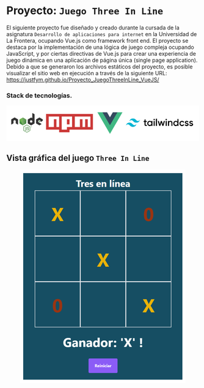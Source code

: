 # Proyecto: ```Juego Three In Line```

El siguiente proyecto fue diseñado y creado durante la cursada de la asignatura ```Desarrollo de aplicaciones para internet``` en la Universidad de La Frontera, ocupando Vue.js como framework front end. El proyecto se destaca por la implementación de una lógica de juego compleja ocupando JavaScript, y por ciertas directivas de Vue.js para crear una experiencia de juego dinámica en una aplicación de página única (single page application).  
Debido a que se generaron los archivos estáticos del proyecto, es posible visualizar el sitio web en ejecución a través de la siguiente URL: https://justfym.github.io/Proyecto_JuegoThreeInLine_VueJS/

### Stack de tecnologías.
<p align="center">
  <img src="./IMG/StackTec.PNG" alt="Descripción de la imagen">
</p>

## Vista gráfica del juego ```Three In Line```

<p align="center">
  <img src="./IMG/ThreeLines.PNG" alt="Descripción de la imagen">
</p>